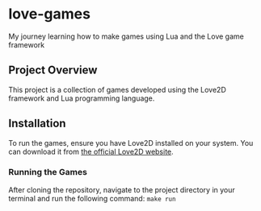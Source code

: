 # love-games
My journey learning how to make games using Lua and the Love game framework

## Project Overview
This project is a collection of games developed using the Love2D framework and Lua programming language.

## Installation
To run the games, ensure you have Love2D installed on your system. You can download it from [the official Love2D website](https://love2d.org/).

### Running the Games
After cloning the repository, navigate to the project directory in your terminal and run the following command: `make run`
